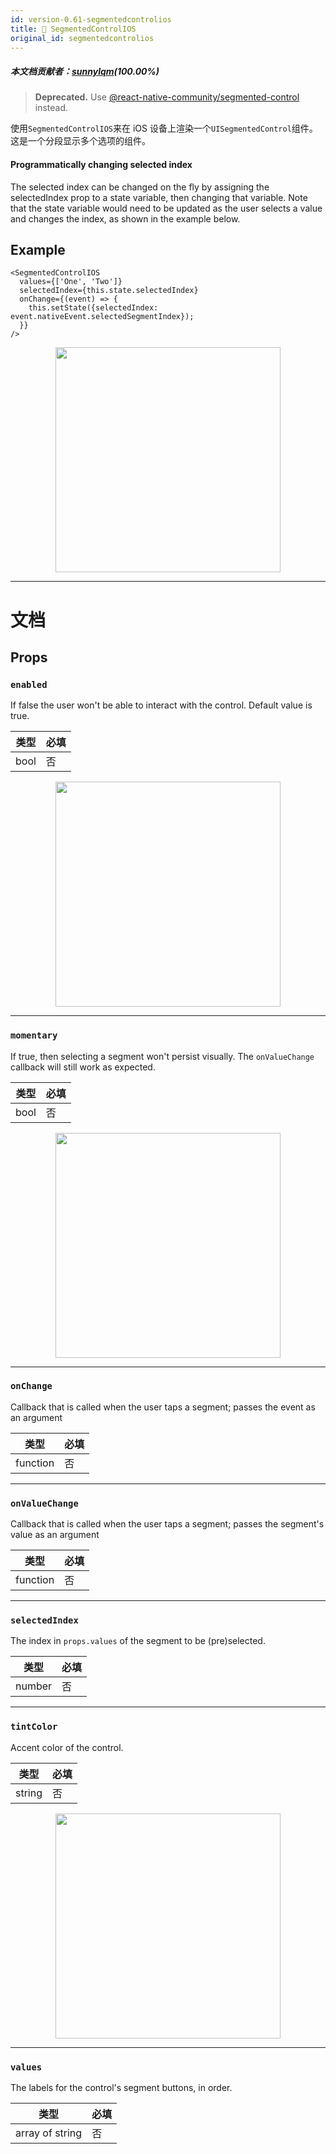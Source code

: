 ```yaml
---
id: version-0.61-segmentedcontrolios
title: 🚧 SegmentedControlIOS
original_id: segmentedcontrolios
---
```


##### 本文档贡献者：[sunnylqm](https://github.com/search?q=sunnylqm%40qq.com+in%3Aemail&type=Users)(100.00%)

> **Deprecated.** Use [@react-native-community/segmented-control](https://github.com/react-native-community/react-native-segmented-control) instead.

使用`SegmentedControlIOS`来在 iOS 设备上渲染一个`UISegmentedControl`组件。这是一个分段显示多个选项的组件。

#### Programmatically changing selected index

The selected index can be changed on the fly by assigning the selectedIndex prop to a state variable, then changing that variable. Note that the state variable would need to be updated as the user selects a value and changes the index, as shown in the example below.

## Example

```
<SegmentedControlIOS
  values={['One', 'Two']}
  selectedIndex={this.state.selectedIndex}
  onChange={(event) => {
    this.setState({selectedIndex: event.nativeEvent.selectedSegmentIndex});
  }}
/>
```

<center><img src="assets/SegmentedControlIOS/example.gif" width="360"></img></center>

---

# 文档

## Props

### `enabled`

If false the user won't be able to interact with the control. Default value is true.

| 类型 | 必填 |
| ---- | ---- |
| bool | 否   |

<center><img src="assets/SegmentedControlIOS/enabled.png" width="360"></img></center>

---

### `momentary`

If true, then selecting a segment won't persist visually. The `onValueChange` callback will still work as expected.

| 类型 | 必填 |
| ---- | ---- |
| bool | 否   |

<center><img src="assets/SegmentedControlIOS/momentary.gif" width="360"></img></center>

---

### `onChange`

Callback that is called when the user taps a segment; passes the event as an argument

| 类型     | 必填 |
| -------- | ---- |
| function | 否   |

---

### `onValueChange`

Callback that is called when the user taps a segment; passes the segment's value as an argument

| 类型     | 必填 |
| -------- | ---- |
| function | 否   |

---

### `selectedIndex`

The index in `props.values` of the segment to be (pre)selected.

| 类型   | 必填 |
| ------ | ---- |
| number | 否   |

---

### `tintColor`

Accent color of the control.

| 类型   | 必填 |
| ------ | ---- |
| string | 否   |

<center><img src="assets/SegmentedControlIOS/tintColor.png" width="360"></img></center>

---

### `values`

The labels for the control's segment buttons, in order.

| 类型            | 必填 |
| --------------- | ---- |
| array of string | 否   |
